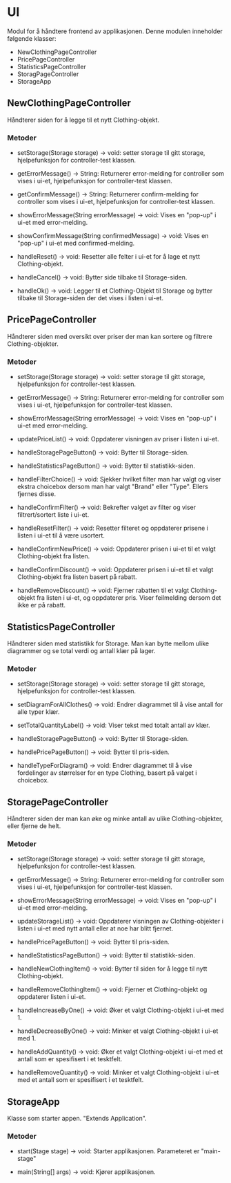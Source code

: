 # UI

Modul for å håndtere frontend av applikasjonen. Denne modulen inneholder følgende klasser:

- NewClothingPageController
- PricePageController
- StatisticsPageController
- StoragPageController
- StorageApp


## NewClothingPageController

Håndterer siden for å legge til et nytt Clothing-objekt.

### Metoder

- setStorage(Storage storage) -> void: setter storage til gitt storage, hjelpefunksjon for controller-test klassen.

- getErrorMessage() -> String: Returnerer error-melding for controller som vises i ui-et, hjelpefunksjon for controller-test klassen.

- getConfirmMessage() -> String: Returnerer confirm-melding for controller som vises i ui-et, hjelpefunksjon for controller-test klassen.

- showErrorMessage(String errorMessage) -> void: Vises en "pop-up" i ui-et med error-melding.

- showConfirmMessage(String confirmedMessage) -> void: Vises en "pop-up" i ui-et med confirmed-melding.

- handleReset() -> void: Resetter alle felter i ui-et for å lage et nytt Clothing-objekt.

- handleCancel() -> void: Bytter side tilbake til Storage-siden.

- handleOk() -> void: Legger til et Clothing-Objekt til Storage og bytter tilbake til Storage-siden der det vises i listen i ui-et.


## PricePageController

Håndterer siden med oversikt over priser der man kan sortere og filtrere Clothing-objekter.

### Metoder

- setStorage(Storage storage) -> void: setter storage til gitt storage, hjelpefunksjon for controller-test klassen.

- getErrorMessage() -> String: Returnerer error-melding for controller som vises i ui-et, hjelpefunksjon for controller-test klassen.

- showErrorMessage(String errorMessage) -> void: Vises en "pop-up" i ui-et med error-melding.

- updatePriceList() -> void: Oppdaterer visningen av priser i listen i ui-et.

- handleStoragePageButton() -> void: Bytter til Storage-siden.

- handleStatisticsPageButton() -> void: Bytter til statistikk-siden.

- handleFilterChoice() -> void: Sjekker hvilket filter man har valgt og viser ekstra choicebox dersom man har valgt "Brand" eller "Type". Ellers fjernes disse.

- handleConfirmFilter() -> void: Bekrefter valget av filter og viser filtrert/sortert liste i ui-et.

- handleResetFilter() -> void: Resetter filteret og oppdaterer prisene i listen i ui-et til å være usortert.

- handleConfirmNewPrice() -> void: Oppdaterer prisen i ui-et til et valgt Clothing-objekt fra listen.

- handleConfirmDiscount() -> void: Oppdaterer prisen i ui-et til et valgt Clothing-objekt fra listen basert på rabatt.

- handleRemoveDiscount() -> void: Fjerner rabatten til et valgt Clothing-objekt fra listen i ui-et, og oppdaterer pris. Viser feilmelding dersom det ikke er på rabatt.


## StatisticsPageController

Håndterer siden med statistikk for Storage. Man kan bytte mellom ulike diagrammer og se total verdi og antall klær på lager.

### Metoder

- setStorage(Storage storage) -> void: setter storage til gitt storage, hjelpefunksjon for controller-test klassen.

- setDiagramForAllClothes() -> void: Endrer diagrammet til å vise antall for alle typer klær.

- setTotalQuantityLabel() -> void: Viser tekst med totalt antall av klær.

- handleStoragePageButton() -> void: Bytter til Storage-siden.

- handlePricePageButton() -> void: Bytter til pris-siden.

- handleTypeForDiagram() -> void: Endrer diagrammet til å vise fordelinger av størrelser for en type Clothing, basert på valget i choicebox.


## StoragePageController

Håndterer siden der man kan øke og minke antall av ulike Clothing-objekter, eller fjerne de helt.

### Metoder

- setStorage(Storage storage) -> void: setter storage til gitt storage, hjelpefunksjon for controller-test klassen.

- getErrorMessage() -> String: Returnerer error-melding for controller som vises i ui-et, hjelpefunksjon for controller-test klassen.

- showErrorMessage(String errorMessage) -> void: Vises en "pop-up" i ui-et med error-melding.

- updateStorageList() -> void: Oppdaterer visningen av Clothing-objekter i listen i ui-et med nytt antall eller at noe har blitt fjernet.

- handlePricePageButton() -> void: Bytter til pris-siden.

- handleStatisticsPageButton() -> void: Bytter til statistikk-siden.

- handleNewClothingItem() -> void: Bytter til siden for å legge til nytt Clothing-objekt.

- handleRemoveClothingItem() -> void: Fjerner et Clothing-objekt og oppdaterer listen i ui-et.

- handleIncreaseByOne() -> void: Øker et valgt Clothing-objekt i ui-et med 1.

- handleDecreaseByOne() -> void: Minker et valgt Clothing-objekt i ui-et med 1.

- handleAddQuantity() -> void: Øker et valgt Clothing-objekt i ui-et med et antall som er spesifisert i et tesktfelt.

- handleRemoveQuantity() -> void: Minker et valgt Clothing-objekt i ui-et med et antall som er spesifisert i et tesktfelt.


## StorageApp

Klasse som starter appen. "Extends Application".

### Metoder

- start(Stage stage) -> void: Starter applikasjonen. Parameteret er "main-stage"

- main(String[] args) -> void: Kjører applikasjonen.